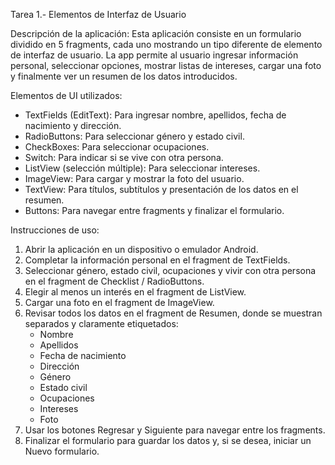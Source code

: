 Tarea 1.- Elementos de Interfaz de Usuario

Descripción de la aplicación:
Esta aplicación consiste en un formulario dividido en 5 fragments, cada uno mostrando un tipo diferente de elemento de interfaz de usuario. La app permite al usuario ingresar información personal, seleccionar opciones, mostrar listas de intereses, cargar una foto y finalmente ver un resumen de los datos introducidos.

Elementos de UI utilizados:
- TextFields (EditText): Para ingresar nombre, apellidos, fecha de nacimiento y dirección.
- RadioButtons: Para seleccionar género y estado civil.
- CheckBoxes: Para seleccionar ocupaciones.
- Switch: Para indicar si se vive con otra persona.
- ListView (selección múltiple): Para seleccionar intereses.
- ImageView: Para cargar y mostrar la foto del usuario.
- TextView: Para títulos, subtítulos y presentación de los datos en el resumen.
- Buttons: Para navegar entre fragments y finalizar el formulario.

Instrucciones de uso:
1. Abrir la aplicación en un dispositivo o emulador Android.
2. Completar la información personal en el fragment de TextFields.
3. Seleccionar género, estado civil, ocupaciones y vivir con otra persona en el fragment de Checklist / RadioButtons.
4. Elegir al menos un interés en el fragment de ListView.
5. Cargar una foto en el fragment de ImageView.
6. Revisar todos los datos en el fragment de Resumen, donde se muestran separados y claramente etiquetados:
   - Nombre
   - Apellidos
   - Fecha de nacimiento
   - Dirección
   - Género
   - Estado civil
   - Ocupaciones
   - Intereses
   - Foto
7. Usar los botones Regresar y Siguiente para navegar entre los fragments.
8. Finalizar el formulario para guardar los datos y, si se desea, iniciar un Nuevo formulario.
